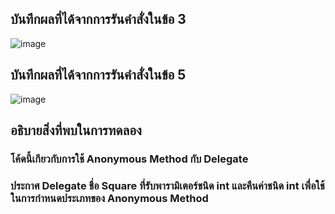 ## บันทึกผลที่ได้จากการรันคำสั่งในข้อ 3
![image](https://github.com/Sorawit255/03376836-OOP-2566-Lab-15/assets/144196505/10a1fb40-916d-48ec-b32b-b64158d0dece)

## บันทึกผลที่ได้จากการรันคำสั่งในข้อ 5
![image](https://github.com/Sorawit255/03376836-OOP-2566-Lab-15/assets/144196505/348bb4ff-5d0d-4785-9522-b6797449a0a1)

## อธิบายสิ่งที่พบในการทดลอง
### โค้ดนี้เกียวกับการใช้ Anonymous Method กับ Delegate
### ประกาศ Delegate ชื่อ Square ที่รับพารามิเตอร์ชนิด int และคืนค่าชนิด int เพื่อใช้ในการกำหนดประเภทของ Anonymous Method


